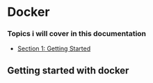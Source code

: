 # Docker 

### Topics i will cover in this documentation


- [Section 1: Getting Started ](#section-1-system-design)


## Getting started with docker


